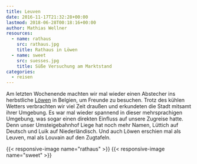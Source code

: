 ```yaml
---
title: Leuven
date: 2016-11-17T21:32:28+00:00
lastmod: 2018-06-28T00:18:16+00:00
author: Mathias Wellner
resources:
  - name: rathaus
    src: rathaus.jpg
    title: Rathaus in Löwen
  - name: sweet
    src: suesses.jpg
    title: Süße Versuchung am Marktstand
categories:
  - reisen
---
```

Am letzten Wochenende machten wir mal wieder einen Abstecher ins herbstliche <a href="https://de.wikipedia.org/wiki/L%C3%B6wen" target="_blank">Löwen</a> in Belgien, um Freunde zu besuchen. Trotz des kühlen Wetters verbrachten wir viel Zeit draußen und erkundeten die Stadt mitsamt ihrer Umgebung. Es war mal wieder spannend in dieser mehrsprachigen Umgebung, was sogar einen direkten Einfluss auf unsere Zugreise hatte. Denn unser Umsteigebahnhof Liege hat noch mehr Namen, Lüttich auf Deutsch und Luik auf Niederländisch. Und auch Löwen erschien mal als Leuven, mal als Louvain auf den Zugtafeln. 
<!--more-->

{{< responsive-image name="rathaus" >}}
{{< responsive-image name="sweet" >}}

